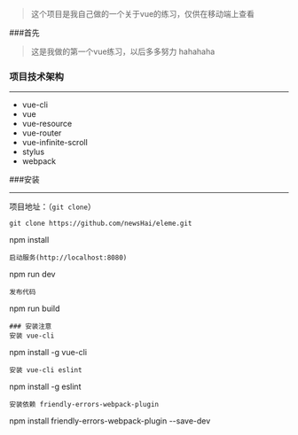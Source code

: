 >  这个项目是我自己做的一个关于vue的练习，仅供在移动端上查看

###首先

>   这是我做的第一个vue练习，以后多多努力
>   hahahaha


### 项目技术架构
***
*  vue-cli
*  vue
*  vue-resource
*  vue-router
*  vue-infinite-scroll
*  stylus
*  webpack

###安装
***
项目地址：（`git clone`）
```shell
git clone https://github.com/newsHai/eleme.git

```
npm install
```
启动服务(http://localhost:8080)

```
npm run dev
```
发布代码

```
npm run build
```
### 安装注意
安装 vue-cli
```
npm install -g vue-cli
```
安装 vue-cli eslint
```
npm install -g eslint
```
安装依赖 friendly-errors-webpack-plugin
```
npm install friendly-errors-webpack-plugin --save-dev
```